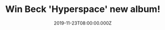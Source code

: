 ---
campaign-uuid: "c-d2d398db-b8c6-45d1-82eb-8cd7dadb35b0"
type: "Competition"
category: "Music"
date: "2019-11-23T08:00:00.000Z"
end-date: "2020-01-23T23:59:00.000Z"
disable-form: false
is_promoted: true
has_entry_page: true
title: "Win Beck 'Hyperspace' new album!"
competition-description: "<p>He's back & better than ever and we have his 14th album\
  \ on our hands. You got it right, we're talking about the American Musician Beck!\
  \ 'Hyperspace' is Beck's brand 11-track album and we want to give it away to one\
  \ lucky NME AAA member. Are you his biggest fan?</p>\n<p>Click below for a chance\
  \ to win it now.</p>\n"
hero-header: "Win Beck 'Hyperspace' new album!"
terms-confirmation: "N/A"
banner-img: "https://assets.expresslyapp.com/asset-9d406144-cf88-4332-bc17-d9c82cc7d348.jpg"
logo-left-href: "aaa.nme.com"
logo-left-image: "https://assets.expresslyapp.com/asset-cffbd1fe-8278-41c6-a422-d42acb19b063.jpg"
logo-left-title: "NME AAA"
bg-image-hero: "https://assets.expresslyapp.com/asset-081a4e53-faaa-4224-867e-49d4345c1e74.jpg"
bg-image-first: "https://assets.expresslyapp.com/asset-06a7b010-5bdd-4ac6-a055-95172a2d6251.jpg"
section1-content: "<p>'Hyperspace' is Beck's 14th album, following 2017's critically\
  \ acclaimed 'Colors' and 2014's 'Morning Phase', which won Album of the Year at\
  \ the following year's Grammy Awards. 'Hyperspace' features production credits from\
  \ Pharrell Williams, Cole M.G.N., Greg Kurstin and Paul Epworth.</p>\n<p>An amazing\
  \ brand new album you won't want to miss.Click below and it could be yours!</p>\n"
entry-title: "Win Beck 'Hyperspace' new album!"
entry-content: "<p>Enter the draw to win Beck 'Hyperspace' new album by completing\
  \ the form below before 23:59 on the 23rd of January 2020.</p>\n"
has-winner: false
prize-description: "Beck 'Hyperspace' new album"
special-conditions: "Multiple entries are allowed up to one every day."
country-restrictions:
- "GB"
---